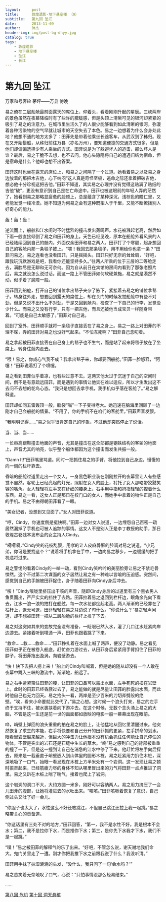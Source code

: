 ```yaml
---
layout:     post
title:      敦煌遗影·地下悬空楼 （9）
subtitle:   第九回 坠江
date:       2013-11-09
author:     沐杰
header-img: img/post-bg-dhyy.jpg
catalog: true
tags:
    - 敦煌遗影
    - 地下悬空楼
    - 坠江
    - 长江
---
```

# 第九回 坠江

万家和号客轮 茅坪——万县  傍晚

易之倚在二层船舱最前面露天的席位上，仰着头，看着刚刚升起的星辰。三峡两岸的景色虽然在夜幕降临时有了些许的朦胧感，但是头顶上清晰可见的银河却紧紧的吸引了易之的注意力。在城市里生活久了的人很少能够看到如此清晰的银河，弥漫着各种污染物的空气早就让城市的天空失去了本色。易之一边想着为什么会身处此地？他想不通的地方太多了：田菲先是带着他乘坐长途客车，从武汉到了秭归。现在又开始搭船，从秭归前往万县（亦名万州），要知道便捷的交通方式很多，但是他们却偏偏选择少有人乘坐的方式。田菲说是为了躲避坏人的追击，那么坏人是谁？最后，易之干脆不去想，也不去问。他心头隐隐将自己的遭遇归结为宿命，但是宿命是什么？他却也想不出答案。

田菲这时也坐在露天的席位上，和易之之间隔了一个过道。她看着易之以及易之身边放着的那把木吉他，心下纳闷“这人真是奇怪至极，逃命之际还拿着把破吉他，想必他十分珍视这把吉他。”田菲不知道，其实易之心理并没有觉得这贴满了贴纸的吉他“破”，更没有意识到自己是在亡命途中。田菲也被这眼前的年轻人弄的茫然了，她看到易之那略显疲惫的脸颊上，总是蕴含了某种深沉，浅棕色的瞳仁里，又老能发觉一缕冷漠。她不知道为何易之会有这种既拒人于千里，又能不断撩拨别人好奇心的能力。

轰！轰！轰！

逆流而上，船舷和江水间时不时猛烈的撞击发出轰鸣声。水花被溅起老高，然后如下雨一般直接倾倒了易之和田菲的身上。天色已经见晚，原本在船舱外看风景的人已经陆续回到自己的舱内，外面仅余田菲和易之两人。田菲打了个寒颤，起身想回自己的客舱内那一条毯子披上。“喂！我回去那条毯子，用不用给你也拿一条？”田菲问易之。易之连看也没看田菲，只是摇摇头。田菲只好无奈的耸耸肩，“好吧，跟我玩沉默游戏是吧，我看你还能坚持多久。”往两人所乘的位于三层的二等舱走去，满脸尽是无聊和无可奈何。因为自从前日在宾馆的房间内看到了那张老照片后，易之就没怎么说过话，而这一路上不管田菲如何软硬兼施，易之就是漠然不动，似乎着了魔障一般。

田菲回到船舱，打开自己的铺位拿出毯子夹杂了腋下，紧接着去易之的铺位拿毯子。转身往外走，想要回到露天的席位上，却在关门的时候发觉船舱中有些不对劲，但是又说不出什么不对劲。于是又回到舱内，检查了一下自己的行李，发觉没少什么。而易之又没有行李，只有一把吉他，而且还被他当成宝贝一样随身带着。“可能是自己太敏感了。”田菲对自己说。

回到了室外，田菲顺手就将一条毯子直接丢在了易之身上。易之一路上对田菲的不理不睬，弄的田菲对易之也没好气起来。“不怕冻死啊？”田菲自己念叨着。

易之拿起被田菲直接丢在自己身上的毯子也不生气，而是站了起来将毯子放在了坐席上，转身往舱内走去。

“喂！易之，你成心气我不成？我拿出毯子来，你却要回船舱。”田菲一脸怒容，“阿嚏！”田菲说着打了个喷嚏。

易之看到田菲似乎着凉，也有些过意不去。这两天他太过于沉迷于自己的空间时间，倒不是有意疏远田菲，而是遇到的事情让他实在难以适应，所以才生发出这不去问不去想的鸵鸟心态。“我只是想回去拿手机，我手机似乎落在客舱了。”易之解释道。

田菲却如同五雷轰顶一般，脑袋“嗡”一下子变得老大。她迅速在脑海里回顾了一边刚才自己会船舱的情景。“不用了，你的手机不在咱们的客舱里。”田菲声音发颤。

“我明明记得……”易之似乎很肯定自己的印象，不过他却突然停止了说话。

当、当、当……

一长串高跟鞋撞击地面的声音，尤其是撞击在这全部都是钢铁结构的客轮的地面上，声音尤其的响亮，似乎整个船体都因为这个撞击而发生共振一般。

“Damn It!”田菲嘴里骂道。同时一把抓住易之的手臂，将他拉到自己身边，慢慢的向一侧的栏杆靠去。

昏暗的船舱过道里走出一个女人，一身黑色职业装在刚刚拉开的夜幕里让人有些感觉不自然。客轮上已经亮起的灯光，照射在女人的脸上，衬托了女人那略带狡黠笑容的嘴角。女人轻轻将左手叉在纤细的腰身上，右手用中指和拇指轻轻的捏着什么东西。易之一看，这女人正是那日在校门口的女人，而她手中拿着的物件正是自己的手机。易之不由得朝田菲看了一眼。

“美女记者，没想到又见面了。”女人对田菲说道。

“哼，Cindy，你速度倒是挺快啊。”田菲一边对女人说道，一边埋怨自己百密一疏居然漏掉了手机也可被人追踪的事情。这女人不是别人正是李丁教授的助手，那日敦煌古卷残本发布会的女主持人Cindy。

“嗬嗬嗬，”Cindy笑的花枝乱颤，用嗲的让人皮麻骨酥的腔调对易之说道，“小兄弟，你可是要找这个？”说着将手机拿在手中，一边向易之移步，一边缓缓的把手机递将过来。

易之警惕的看着Cindy的一举一动，看到Cindy笑吟吟的美丽脸旁让易之不禁毛骨悚然。这个不过第二次谋面的女子居然让易之有一种难以言喻的压迫感。突然间，感觉到自己的手腕被田菲捉住，身子随着田菲向Cindy身后冲去。

“咳！”Cindy喉咙里挤压出干咳的声音，随即Cindy身后的过道里有三个黑衣男人鱼贯而出，严严实实的挡住了去路。田菲拉着易之退回到栏杆边，眼角余光向下看去，江水一浪一浪的拍打在船舷，每一次水花都绽起老高。两人渐渐的已经靠在了栏杆上，退无可退，田菲轻轻在易之耳边说了句什么。“你说什么？“易之轻声问道，却不想被田菲一把从二层船舱的栏杆上推了下去。

易之对这突如其来的变故完全没有准备，一眨眼已然入水，灌了几口江水赶紧向岸边游去。紧接着听到噗通一声，田菲也跟着跳了下来。

“救命……救……救命……“田菲挣扎着在水面上喊了两声，便没了动静。易之看见田菲似乎正在被卷入船底，赶忙奋力游过去，从田菲身后紧紧用手臂扣住了田菲的脖子，将田菲拖出漩涡，向岩壁游去。

“快！快下去把人捞上来！”船上的Cindy叫喊着，但是她的随从却没有一个人敢在夜幕中跳入三峡的激流中。渐渐地，船远了。

易之右手紧紧箍住田菲的腰，让田菲的口鼻可以露出水面，左手死死的扣在岩壁上。此时的田菲已经昏厥过去了，易之能做的就是尽量让田菲的脸露出水面，而此时他自己也无力回天。易之抬头一看，两岸是至少百米的刀切斧劈般的绝壁。“唉，看来小命要就此交代了。”易之心想。这时候一个浪头打来，易之的左手终于支持不住，被水裹挟着向下游冲去。在这个时候，无数个念头涌上易之的大脑，不管是这一生还是前一世的画面都如放映的电影一般一幕幕出现在眼前。

哗，峭壁上弹回的浪头重重的拍在易之的脸上，让他猛地从回忆里清醒过来。他突然恢复了求生的本能，右手将快要和自己分开的田菲抓的更紧，左手拼命的划水。眼看里岩壁越来越近，但巨大的冲击力让他根本没有机会抓住任何能让自己停住的物体，不管是突出的岩石还是石缝中生长的草木。“咚”易之感到自己的背部被重重的撞了一下，但是这一撞到让自己在湍急的江水中停了下来。他赶忙将左手向后探去，原来是一截垂直于峭壁嵌入到山体里的圆形木桩。易之赶紧用力扒住木桩，深深地吸了一口气，抬眼一看发现在木桩上方半米处有一个岩洞。这一发现让易之顿时振奋起来，已经筋疲力尽的身体不知从哪里冒出来的力气将田菲一点点推进了洞里。易之又趴在木桩上喘了喘气，接着也爬上了岩洞。

这个岩洞的洞口不大，大约方圆一米多，刚好可以容纳两人。易之用力挤压了一会儿田菲的腹部，让她将灌进去的水吐出来。“咳咳。”田菲咳嗽着恢复了意识，自己侧过头又吐了好一会儿。

“你胆子也太大了，水性这么不好还敢跳江，不但自己跳江还拉上我一起跳。”易之略带关心的责备道。

“你这话里有三处不对的地方，”田菲回答，“第一，我不是水性不好，我是根本不会水；第二，我不是拉你下水，而是推你下水；第三，是你先下水我才下水，我们不是一起跳。”

“噗！”易之被田菲的解释气的乐了出来。“好吧，不管怎么说，谢天谢地我们命大。鬼门关里走了一遭。刚才你把我推下水之前跟我说了什么？我没听清。”

田菲用手抹了抹湿漉漉的头发，“没什么，我只问了一句‘会水吗？’”

易之苦笑着无奈地叹了口气，心说：“只怕事情没那么轻易结束。”

……

[第八回 危机](http://www.jianshu.com/p/80189231936d)
[第十回 洞天悬棺](http://www.jianshu.com/p/97760f9c2c5d)
